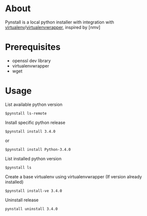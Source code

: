 # About
Pynstall is a local python installer with integration with [virtualenv]/[virtualenvwrapper], inspired by [nmv]
# Prerequisites
  * openssl dev library
  * virtualenvwrapper
  * wget

# Usage
  List available python version
  
  `$pynstall ls-remote`
  
  Install specific python release
  
  `$pynstall install 3.4.0`
  
  or
  
  `$pynstall install Python-3.4.0`
  
  List installed python version
  
  `$pynstall ls`
  
  Create a base virtualenv using virtualenvwrapper (If version already installed)
  
  `$pynstall install-ve 3.4.0`
  
  Uninstall release
  
  `pynstall uninstall 3.4.0`

[virtualenv]:https://virtualenv.pypa.io/en/stable
[virtualenvwrapper]:https://virtualenvwrapper.readthedocs.io/en/latest
[nvm]:https://github.com/creationix/nvm
